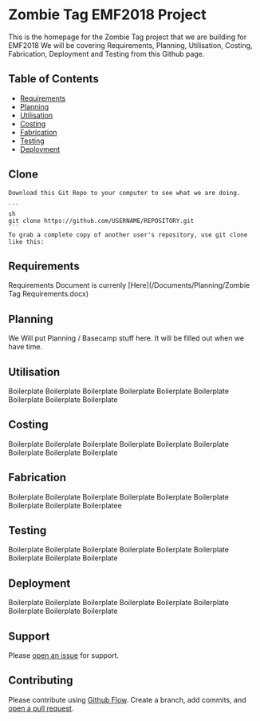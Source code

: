 # Zombie Tag EMF2018 Project
This is the homepage for the Zombie Tag project that we are building for EMF2018
We will be covering Requirements, Planning, Utilisation, Costing, Fabrication, Deployment and Testing from this Github page. 

## Table of Contents
- [Requirements](#Requirements)
- [Planning](#Planning)
- [Utilisation](#Utilisation)
- [Costing](#Costing)
- [Fabrication](#Fabrication)
- [Testing](#Testing)
- [Deployment](#Deployment)


## Clone
	Download this Git Repo to your computer to see what we are doing. 

	```
	sh
	git clone https://github.com/USERNAME/REPOSITORY.git
	```
	To grab a complete copy of another user's repository, use git clone like this:


## Requirements

Requirements Document is currenly [Here](/Documents/Planning/Zombie Tag Requirements.docx)


## Planning

We Will put Planning / Basecamp stuff here. 
It will be filled out when we have time. 

## Utilisation

Boilerplate Boilerplate Boilerplate 
Boilerplate Boilerplate Boilerplate 
Boilerplate Boilerplate Boilerplate 

## Costing

Boilerplate Boilerplate Boilerplate 
Boilerplate Boilerplate Boilerplate 
Boilerplate Boilerplate Boilerplate 

## Fabrication

Boilerplate Boilerplate Boilerplate 
Boilerplate Boilerplate Boilerplate 
Boilerplate Boilerplate Boilerplatee

## Testing

Boilerplate Boilerplate Boilerplate 
Boilerplate Boilerplate Boilerplate 
Boilerplate Boilerplate Boilerplate 

## Deployment

Boilerplate Boilerplate Boilerplate 
Boilerplate Boilerplate Boilerplate 
Boilerplate Boilerplate Boilerplate 


## Support

Please [open an issue](https://github.com/fraction/readme-boilerplate/issues/new) for support.

## Contributing

Please contribute using [Github Flow](https://guides.github.com/introduction/flow/). Create a branch, add commits, and [open a pull request](https://github.com/fraction/readme-boilerplate/compare/).